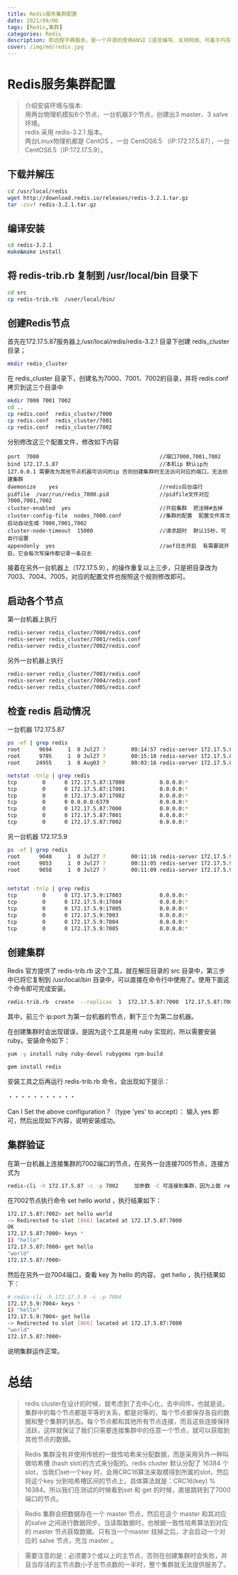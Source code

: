 ```yaml
---
title: Redis服务集群配置
date: 2021/08/06
tags: [Redis,集群]
categories: Redis
description: 即远程字典服务，是一个开源的使用ANSI C语言编写、支持网络、可基于内存亦可持久化的日志型、Key-Value数据库，并提供多种语言的API。
cover: /img/md/redis.jpg
---
```


# Redis服务集群配置
>介绍安装环境与版本:  
用两台物理机模拟6个节点，一台机器3个节点，创建出3 master、3 salve 环境。  
redis 采用 redis-3.2.1 版本。  
两台Linux物理机都是 CentOS ，一台 CentOS6.5 （IP:172.17.5.87），一台 CentOS6.5（IP:172.17.5.9）。

## 下载并解压
```bash
cd /usr/local/redis
wget http://download.redis.io/releases/redis-3.2.1.tar.gz
tar -zxvf redis-3.2.1.tar.gz
```
## 编译安装
```bash
cd redis-3.2.1
make&make install
```
## 将 redis-trib.rb 复制到 /usr/local/bin 目录下
```bash
cd src
cp redis-trib.rb  /user/local/bin/
```
## 创建Redis节点
首先在172.17.5.87服务器上/usr/local/redis/redis-3.2.1 目录下创建 redis_cluster目录；
```bash
mkdir redis_cluster
```
在 redis_cluster 目录下，创建名为7000、7001、7002的目录，并将 redis.conf 拷贝到这三个目录中
```bash
mkdir 7000 7001 7002
cd ..
cp redis.conf  redis_cluster/7000
cp redis.conf  redis_cluster/7001
cp redis.conf  redis_cluster/7002
```
分别修改这三个配置文件，修改如下内容
```
port  7000                                      //端口7000,7001,7002        
bind 172.17.5.87                                //本机ip 默认ip为127.0.0.1 需要改为其他节点机器可访问的ip 否则创建集群时无法访问对应的端口，无法创建集群      
daemonize    yes                                //redis后台运行
pidfile  /var/run/redis_7000.pid                //pidfile文件对应7000,7001,7002
cluster-enabled  yes                            //开启集群  把注释#去掉
cluster-config-file  nodes_7000.conf            //集群的配置  配置文件首次启动自动生成 7000,7001,7002
cluster-node-timeout  15000                     //请求超时  默认15秒，可自行设置
appendonly  yes                                 //aof日志开启  有需要就开启，它会每次写操作都记录一条日志
```
接着在另外一台机器上（172.17.5.9），的操作重复以上三步，只是把目录改为7003、7004、7005，对应的配置文件也按照这个规则修改即可。

## 启动各个节点

第一台机器上执行
```bash
redis-server redis_cluster/7000/redis.conf
redis-server redis_cluster/7001/redis.conf
redis-server redis_cluster/7002/redis.conf
```

另外一台机器上执行
```bash
redis-server redis_cluster/7003/redis.conf
redis-server redis_cluster/7004/redis.conf
redis-server redis_cluster/7005/redis.conf
```
## 检查 redis 启动情况
一台机器  172.17.5.87
```bash
ps -ef | grep redis
root      9694     1  0 Jul27 ?        00:14:57 redis-server 172.17.5.87:7000 [cluster]   
root      9705     1  0 Jul27 ?        00:15:10 redis-server 172.17.5.87:7001 [cluster]
root     24955     1  0 Aug03 ?        00:03:16 redis-server 172.17.5.87:7002 [cluster]

netstat -tnlp | grep redis
tcp        0      0 172.17.5.87:17000           0.0.0.0:*                   LISTEN      9694/redis-server 1 
tcp        0      0 172.17.5.87:17001           0.0.0.0:*                   LISTEN      9705/redis-server 1 
tcp        0      0 172.17.5.87:17002           0.0.0.0:*                   LISTEN      24955/redis-server  
tcp        0      0 0.0.0.0:6379                0.0.0.0:*                   LISTEN      762/./src/redis-ser 
tcp        0      0 172.17.5.87:7000            0.0.0.0:*                   LISTEN      9694/redis-server 1 
tcp        0      0 172.17.5.87:7001            0.0.0.0:*                   LISTEN      9705/redis-server 1 
tcp        0      0 172.17.5.87:7002            0.0.0.0:*                   LISTEN      24955/redis-server  
```

另一台机器  172.17.5.9
```bash
ps -ef | grep redis
root      9048     1  0 Jul27 ?        00:11:16 redis-server 172.17.5.9:7003 [cluster]    
root      9053     1  0 Jul27 ?        00:11:05 redis-server 172.17.5.9:7004 [cluster]    
root      9058     1  0 Jul27 ?        00:11:09 redis-server 172.17.5.9:7005 [cluster]


netstat -tnlp | grep redis
tcp        0      0 172.17.5.9:17003            0.0.0.0:*                   LISTEN      9048/redis-server 1 
tcp        0      0 172.17.5.9:17004            0.0.0.0:*                   LISTEN      9053/redis-server 1 
tcp        0      0 172.17.5.9:17005            0.0.0.0:*                   LISTEN      9058/redis-server 1 
tcp        0      0 172.17.5.9:7003             0.0.0.0:*                   LISTEN      9048/redis-server 1 
tcp        0      0 172.17.5.9:7004             0.0.0.0:*                   LISTEN      9053/redis-server 1 
tcp        0      0 172.17.5.9:7005             0.0.0.0:*                   LISTEN      9058/redis-server 1
```
## 创建集群
Redis 官方提供了 redis-trib.rb 这个工具，就在解压目录的 src 目录中，第三步中已将它复制到 /usr/local/bin 目录中，可以直接在命令行中使用了。使用下面这个命令即可完成安装。
```bash
redis-trib.rb  create  --replicas  1  172.17.5.87:7000  172.17.5.87:7001  172.17.5.87:7002 172.17.5.9:7003  172.17.5.9:7004  172.17.5.9:7005
```
其中，前三个 ip:port 为第一台机器的节点，剩下三个为第二台机器。

在创建集群时会出现错误，是因为这个工具是用 ruby 实现的，所以需要安装 ruby。安装命令如下：
```bash
yum -y install ruby ruby-devel rubygems rpm-build 

gem install redis
```
安装工具之后再运行 redis-trib.rb 命令，会出现如下提示：

・・・・・・・・・・・

Can I Set the above configuration？（type 'yes' to accept）：
输入 yes 即可，然后出现如下内容，说明安装成功。

## 集群验证
在第一台机器上连接集群的7002端口的节点，在另外一台连接7005节点，连接方式为
```bash
redis-cli -h 172.17.5.87 -c -p 7002     加参数 -C 可连接到集群，因为上面 redis.conf 将 bind 改为了ip地址，所以 -h 参数不可以省略。
```
在7002节点执行命令 set hello world ，执行结果如下：

```bash
172.17.5.87:7002> set hello world
-> Redirected to slot [866] located at 172.17.5.87:7000
OK
172.17.5.87:7000> keys * 
1) "hello"
172.17.5.87:7000> get hello
"world"
172.17.5.87:7000>
```
然后在另外一台7004端口，查看 key 为 hello 的内容， get hello ，执行结果如下：

```bash
# redis-cli -h 172.17.5.9 -c -p 7004
172.17.5.9:7004> keys *
1) "hello"
172.17.5.9:7004> get hello
-> Redirected to slot [866] located at 172.17.5.87:7000
"world"
172.17.5.87:7000>
```
说明集群运作正常。

# 总结
>redis cluster在设计的时候，就考虑到了去中心化，去中间件，也就是说，集群中的每个节点都是平等的关系，都是对等的，每个节点都保存各自的数据和整个集群的状态。每个节点都和其他所有节点连接，而且这些连接保持活跃，这样就保证了我们只需要连接集群中的任意一个节点，就可以获取到其他节点的数据。

>Redis 集群没有并使用传统的一致性哈希来分配数据，而是采用另外一种叫做哈希槽 (hash slot)的方式来分配的。redis cluster 默认分配了 16384 个slot，当我们set一个key 时，会用CRC16算法来取模得到所属的slot，然后将这个key 分到哈希槽区间的节点上，具体算法就是：CRC16(key) % 16384。所以我们在测试的时候看到set 和 get 的时候，直接跳转到了7000端口的节点。

>Redis 集群会把数据存在一个 master 节点，然后在这个 master 和其对应的salve 之间进行数据同步。当读取数据时，也根据一致性哈希算法到对应的 master 节点获取数据。只有当一个master 挂掉之后，才会启动一个对应的 salve 节点，充当 master 。

>需要注意的是：必须要3个或以上的主节点，否则在创建集群时会失败，并且当存活的主节点数小于总节点数的一半时，整个集群就无法提供服务了。